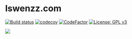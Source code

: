 # Iswenzz.com

[![Build status](https://ci.appveyor.com/api/projects/status/2ulp4rau4a2gc5ti?svg=true)](https://ci.appveyor.com/project/Iswenzz/iswenzz-com)
[![codecov](https://codecov.io/gh/Iswenzz/Iswenzz.com/branch/master/graph/badge.svg)](https://codecov.io/gh/Iswenzz/Iswenzz.com)
[![CodeFactor](https://www.codefactor.io/repository/github/iswenzz/iswenzz.com/badge)](https://www.codefactor.io/repository/github/iswenzz/iswenzz.com)
[![License: GPL v3](https://img.shields.io/badge/License-GPLv3-blue.svg)](https://www.gnu.org/licenses/gpl-3.0)

![](https://i.imgur.com/29q1UnQ.jpg)
